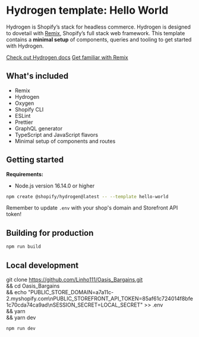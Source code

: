 # Hydrogen template: Hello World

Hydrogen is Shopify’s stack for headless commerce. Hydrogen is designed to dovetail with [Remix](https://remix.run/), Shopify’s full stack web framework. This template contains a **minimal setup** of components, queries and tooling to get started with Hydrogen.

[Check out Hydrogen docs](https://shopify.dev/custom-storefronts/hydrogen)
[Get familiar with Remix](https://remix.run/docs/en/v1)

## What's included

- Remix
- Hydrogen
- Oxygen
- Shopify CLI
- ESLint
- Prettier
- GraphQL generator
- TypeScript and JavaScript flavors
- Minimal setup of components and routes

## Getting started

**Requirements:**

- Node.js version 16.14.0 or higher

```bash
npm create @shopify/hydrogen@latest -- --template hello-world
```

Remember to update `.env` with your shop's domain and Storefront API token!

## Building for production

```bash
npm run build
```

## Local development
git clone https://github.com/Linho111/Oasis_Bargains.git \
&& cd Oasis_Bargains \
&& echo "PUBLIC_STORE_DOMAIN=a7a11c-2.myshopify.com\nPUBLIC_STOREFRONT_API_TOKEN=85af61c724014f8bfe1c70cda74ca9ad\nSESSION_SECRET=LOCAL_SECRET" >> .env \
&& yarn \
&& yarn dev
```bash
npm run dev
```
